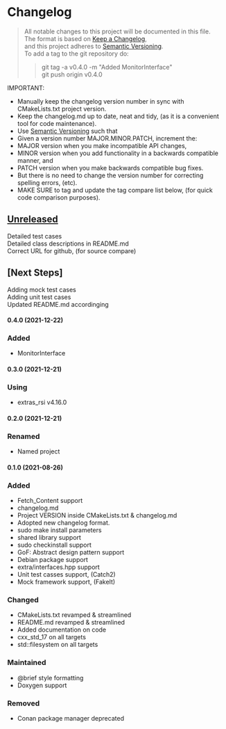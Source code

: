 # Changelog

> All notable changes to this project will be documented in this file.</br>
> The format is based on [Keep a Changelog](https://keepachangelog.com/en/1.0.0/), </br>
> and this project adheres to [Semantic Versioning](https://semver.org/spec/v2.0.0.html).</br>
> To add a tag to the git repository do:
>
> > git tag -a v0.4.0 -m "Added MonitorInterface"</br>
> > git push origin v0.4.0

IMPORTANT:

- Manually keep the changelog version number in sync with CMakeLists.txt project version.<br>
- Keep the changelog.md up to date, neat and tidy, (as it is a convenient tool for code maintenance).<br>
- Use [Semantic Versioning](https://semver.org/spec/v2.0.0.html) such that<br>
- Given a version number MAJOR.MINOR.PATCH, increment the:<br>
- MAJOR version when you make incompatible API changes,<br>
- MINOR version when you add functionality in a backwards compatible manner, and<br>
- PATCH version when you make backwards compatible bug fixes. <br>
- But there is no need to change the version number for correcting spelling errors, (etc).<br>
- MAKE SURE to tag and update the tag compare list below, (for quick code comparison purposes).<br>

## [Unreleased]

Detailed test cases</br>
Detailed class descriptions in README.md</br>
Correct URL for github, (for source compare)</br>

## [Next Steps]

Adding mock test cases </br>
Adding unit test cases </br>
Updated README.md accordinging</br>

#### 0.4.0 (2021-12-22)

### Added

- MonitorInterface

#### 0.3.0 (2021-12-21)

### Using

- extras_rsi v4.16.0

#### 0.2.0 (2021-12-21)

### Renamed

- Named project

#### 0.1.0 (2021-08-26)

### Added

- Fetch_Content support
- changelog.md
- Project VERSION inside CMakeLists.txt & changelog.md
- Adopted new changelog format.
- sudo make install parameters
- shared library support
- sudo checkinstall support
- GoF: Abstract design pattern support
- Debian package support
- extra/interfaces.hpp support
- Unit test casses support, (Catch2)
- Mock framework support, (FakeIt)

### Changed

- CMakeLists.txt revamped & streamlined
- README.md revamped & streamlined
- Added documentation on code
- cxx_std_17 on all targets
- std::filesystem on all targets

### Maintained

- @brief style formatting
- Doxygen support

### Removed

- Conan package manager deprecated

[unreleased]: https://github.com/perriera/extras_mon/compare/v0.4.0...HEAD
[0.4.0]: https://github.com/perriera/extras_mon/compare/v0.3.0...v0.4.0
[0.3.0]: https://github.com/perriera/extras_mon/compare/v0.2.0...v0.3.0
[0.2.0]: https://github.com/perriera/extras_mon/compare/v0.1.0...v0.2.0
[0.1.0]: https://github.com/perriera/extras_mon/releases/tag/v0.1.0
